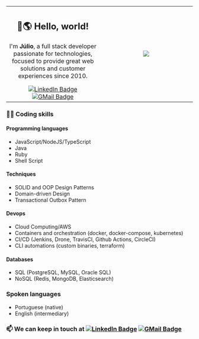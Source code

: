 <table cellspacing="0" cellpadding="0">
  <tbody>
    <tr align="center">
      <td width="50%">
        <p><h2>👋🌎 Hello, world!</h2></p>
        <p>I'm <b>Júlio</b>, a full stack developer passionate for technologies, focused to provide great web solutions and customer experiences since 2010.</p>
        <div>
          <a href="https://www.linkedin.com/in/juliocorradi" target="_blank"><img src="https://img.shields.io/badge/Julio%20Corradi-blue?style=for-the-badge&logo=linkedin" alt="LinkedIn Badge"/></a>
          <a href="mailto:jgcorradi@gmail.com" target="_blank"><img src="https://img.shields.io/badge/jgcorradi@gmail.com-red?style=for-the-badge&logo=gmail&logoColor=white" alt="GMail Badge"/></a>
        <div>
      </td>
      <td>
        <img src="https://streak-stats.demolab.com?user=juliogc&theme=dark&background=00000000)" />
      </td>
    </tr>
  </tbody>
</table>

### 👨‍💻 Coding skills

#### Programming languages ####
- JavaScript/NodeJS/TypeScript
- Java
- Ruby
- Shell Script

#### Techniques ####
- SOLID and OOP Design Patterns
- Domain-driven Design
- Transactional Outbox Pattern

#### Devops ####
- Cloud Computing/AWS
- Containers and orchestration (docker, docker-compose, kubernetes)
- CI/CD (Jenkins, Drone, TravisCI, Github Actions, CircleCI)
- CLI automations (custom binaries, terraform)

#### Databases ####
- SQL (PostgreSQL, MySQL, Oracle SQL)
- NoSQL (Redis, MongoDB, Elasticsearch)

### Spoken languages ### 
- Portuguese (native)
- English (intermediary)

### 📫 We can keep in touch at <a href="https://www.linkedin.com/in/juliocorradi" target="_blank"><img src="https://img.shields.io/badge/Julio%20Corradi-blue?logo=linkedin" alt="LinkedIn Badge"/></a> <a href="mailto:jgcorradi@gmail.com" target="_blank"><img src="https://img.shields.io/badge/jgcorradi@gmail.com-red?logo=gmail&logoColor=white" alt="GMail Badge"/></a>
